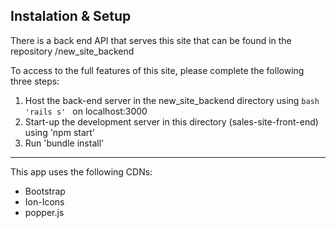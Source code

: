 ## Instalation & Setup

There is a back end API that serves this site that can be found in the repository /new_site_backend

To access to the full features of this site, please complete the following three steps:

1. Host the back-end server in the new_site_backend directory using ```bash 'rails s' ``` on localhost:3000
2. Start-up the development server in this directory (sales-site-front-end) using 'npm start'
3. Run 'bundle install'
 
 -----------------------------------------------------
 
 This app uses the following CDNs:
  - Bootstrap
  - Ion-Icons
  - popper.js
  
